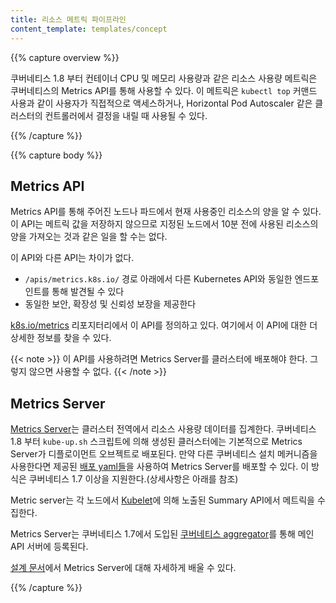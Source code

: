 ```yaml
---
title: 리소스 메트릭 파이프라인
content_template: templates/concept
---
```


{{% capture overview %}}

쿠버네티스 1.8 부터 컨테이너 CPU 및 메모리 사용량과 같은 리소스 사용량 메트릭은 
쿠버네티스의 Metrics API를 통해 사용할 수 있다. 이 메트릭은 
`kubectl top` 커맨드 사용과 같이 사용자가 직접적으로 액세스하거나, 
Horizontal Pod Autoscaler 같은 클러스터의 컨트롤러에서 결정을 내릴 때 사용될 수 있다. 

{{% /capture %}}


{{% capture body %}}

## Metrics API

Metrics API를 통해 주어진 노드나 파드에서 현재 사용중인 
리소스의 양을 알 수 있다. 이 API는 메트릭 값을 저장하지 
않으므로 지정된 노드에서 10분 전에 사용된 리소스의 양을 
가져오는 것과 같은 일을 할 수는 없다.

이 API와 다른 API는 차이가 없다.

- `/apis/metrics.k8s.io/` 경로 아래에서 다른 Kubernetes API와 동일한 엔드포인트를 통해 발견될 수 있다
- 동일한 보안, 확장성 및 신뢰성 보장을 제공한다

[k8s.io/metrics](https://github.com/kubernetes/metrics/blob/master/pkg/apis/metrics/v1beta1/types.go) 
리포지터리에서 이 API를 정의하고 있다. 여기에서 이 API에 대한 더 상세한 정보를 찾을 수 있다.

{{< note >}}
이 API를 사용하려면 Metrics Server를 클러스터에 배포해야 한다. 그렇지 않으면 사용할 수 없다.
{{< /note >}}

## Metrics Server

[Metrics Server](https://github.com/kubernetes-incubator/metrics-server)는 클러스터 전역에서 리소스 사용량 데이터를 집계한다.
쿠버네티스 1.8 부터 `kube-up.sh` 스크립트에 의해 생성된 클러스터에는 기본적으로 Metrics Server가 
디플로이먼트 오브젝트로 배포된다. 만약 다른 쿠버네티스 설치 메커니즘을 사용한다면 제공된 
[배포 yaml들](https://github.com/kubernetes-incubator/metrics-server/tree/master/deploy)을 사용하여 Metrics Server를 배포할 수 있다.
이 방식은 쿠버네티스 1.7 이상을 지원한다.(상세사항은 아래를 참조)

Metric server는 각 노드에서 [Kubelet](/docs/admin/kubelet/)에 의해 노출된 Summary API에서 메트릭을 수집한다.

Metrics Server는 쿠버네티스 1.7에서 도입된 
[쿠버네티스 aggregator](/docs/concepts/api-extension/apiserver-aggregation/)를 
통해 메인 API 서버에 등록된다.

[설계 문서](https://github.com/kubernetes/community/blob/master/contributors/design-proposals/instrumentation/metrics-server.md)에서 Metrics Server에 대해 자세하게 배울 수 있다.

{{% /capture %}}
